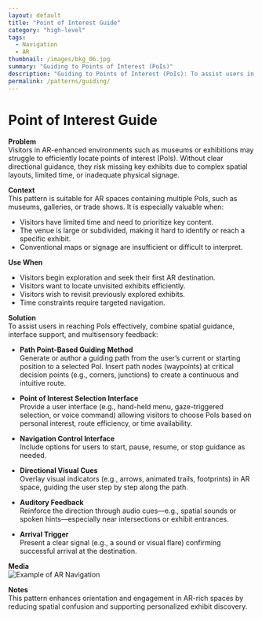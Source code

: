 ```yaml
---
layout: default
title: "Point of Interest Guide"
category: "high-level"
tags:
  - Navigation
  - AR
thumbnail: /images/bkg_06.jpg
summary: "Guiding to Points of Interest (PoIs)"
description: "Guiding to Points of Interest (PoIs): To assist users in reaching PoIs effectively, combine spatial guidance, interface support, and multisensory feedback."
permalink: /patterns/guiding/
---
```


# Point of Interest Guide

**Problem**  
Visitors in AR-enhanced environments such as museums or exhibitions may struggle to efficiently locate points of interest (PoIs). Without clear directional guidance, they risk missing key exhibits due to complex spatial layouts, limited time, or inadequate physical signage.

**Context**  
This pattern is suitable for AR spaces containing multiple PoIs, such as museums, galleries, or trade shows. It is especially valuable when:
- Visitors have limited time and need to prioritize key content.
- The venue is large or subdivided, making it hard to identify or reach a specific exhibit.
- Conventional maps or signage are insufficient or difficult to interpret.

**Use When**
- Visitors begin exploration and seek their first AR destination.
- Visitors want to locate unvisited exhibits efficiently.
- Visitors wish to revisit previously explored exhibits.
- Time constraints require targeted navigation.

**Solution**  
To assist users in reaching PoIs effectively, combine spatial guidance, interface support, and multisensory feedback:

- **Path Point-Based Guiding Method**  
  Generate or author a guiding path from the user’s current or starting position to a selected PoI. Insert path nodes (waypoints) at critical decision points (e.g., corners, junctions) to create a continuous and intuitive route.

- **Point of Interest Selection Interface**  
  Provide a user interface (e.g., hand-held menu, gaze-triggered selection, or voice command) allowing visitors to choose PoIs based on personal interest, route efficiency, or time availability.

- **Navigation Control Interface**  
  Include options for users to start, pause, resume, or stop guidance as needed.

- **Directional Visual Cues**  
  Overlay visual indicators (e.g., arrows, animated trails, footprints) in AR space, guiding the user step by step along the path.

- **Auditory Feedback**  
  Reinforce the direction through audio cues—e.g., spatial sounds or spoken hints—especially near intersections or exhibit entrances.

- **Arrival Trigger**  
  Present a clear signal (e.g., a sound or visual flare) confirming successful arrival at the destination.

**Media**  
![Example of AR Navigation](https://example.com/guiding-pattern-demo.gif)

**Notes**  
This pattern enhances orientation and engagement in AR-rich spaces by reducing spatial confusion and supporting personalized exhibit discovery.
